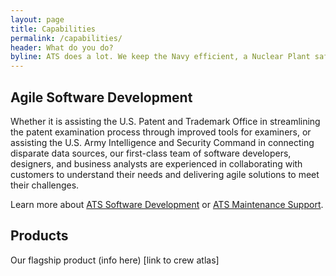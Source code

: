```yaml
---
layout: page
title: Capabilities
permalink: /capabilities/
header: What do you do?
byline: ATS does a lot. We keep the Navy efficient, a Nuclear Plant safer and we also develop software.
---
```


## Agile Software Development

Whether it is assisting the U.S. Patent and Trademark Office in streamlining the patent examination process through improved tools for examiners, or assisting the U.S. Army Intelligence and Security Command in connecting disparate data sources, our first-class team of software developers, designers, and business analysts are experienced in collaborating with customers to understand their needs and delivering agile solutions to meet their challenges.

Learn more about [ATS Software Development]({{site.baseurl}}/software-development/) or [ATS Maintenance Support]({{site.baseurl}}/maintenance-support/).


## Products

Our flagship product (info here) [link to crew atlas]